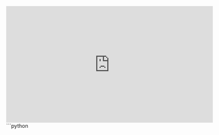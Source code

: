 
<iframe width="560" height="315" 
src="https://video.cs50.io/nbkWuDrl3UI" 
title="YouTube video player" 
frameborder="0" 
allow="accelerometer; autoplay; clipboard-write; encrypted-media; gyroscope; picture-in-picture" 
allowfullscreen></iframe>
```python

```
